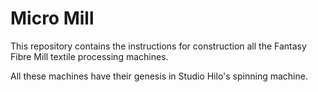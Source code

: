 # Micro Mill

This repository contains the instructions for construction all the Fantasy Fibre Mill textile processing machines. 

All these machines have their genesis in Studio Hilo's spinning machine.